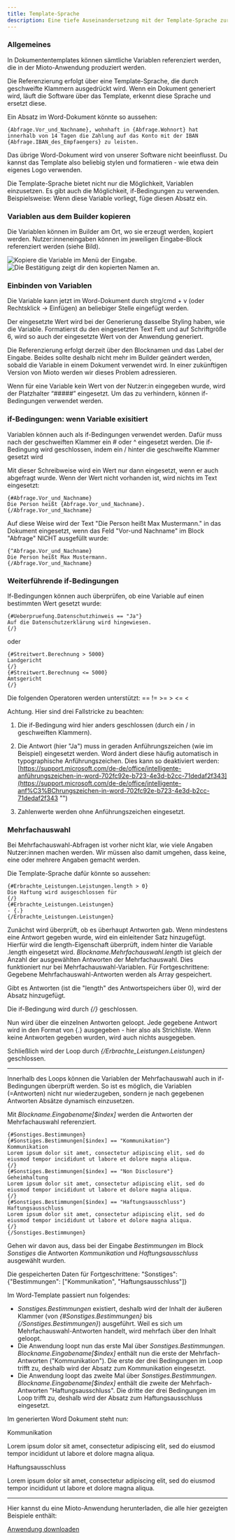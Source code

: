 ```yaml
---
title: Template-Sprache
description: Eine tiefe Auseinandersetzung mit der Template-Sprache zur Dokumentenautomatisierung.
---
```


### Allgemeines

In Dokumententemplates können sämtliche Variablen referenziert werden, die in der Mioto-Anwendung produziert werden.

Die Referenzierung erfolgt über eine Template-Sprache, die durch geschweifte Klammern ausgedrückt wird. Wenn ein Dokument generiert wird, läuft die Software über das Template, erkennt diese Sprache und ersetzt diese.

Ein Absatz im Word-Dokument könnte so aussehen:

```
{Abfrage.Vor_und_Nachname}, wohnhaft in {Abfrage.Wohnort} hat innerhalb von 14 Tagen die Zahlung auf das Konto mit der IBAN {Abfrage.IBAN_des_Empfaengers} zu leisten.
```

Das übrige Word-Dokument wird von unserer Software nicht beeinflusst. Du kannst das Template also beliebig stylen und formatieren - wie etwa dein eigenes Logo verwenden.

Die Template-Sprache bietet nicht nur die Möglichkeit, Variablen einzusetzen. Es gibt auch die Möglichkeit, if-Bedingungen zu verwenden. Beispielsweise: Wenn diese Variable vorliegt, füge diesen Absatz ein.

### Variablen aus dem Builder kopieren

Die Variablen können im Builder am Ort, wo sie erzeugt werden, kopiert werden. Nutzer:inneneingaben können im jeweiligen Eingabe-Block referenziert werden (siehe Bild).

![Kopiere die Variable im Menü der Eingabe.](../../../assets/img/var_kopieren.png "Kopiere die Variable im Menü der Eingabe.")
![Die Bestätigung zeigt dir den kopierten Namen an.](../../../assets/img/var_kopiert.png "Die Bestätigung zeigt dir den kopierten Namen an.")

### Einbinden von Variablen

Die Variable kann jetzt im Word-Dokument durch strg/cmd + v (oder Rechtsklick → Einfügen) an beliebiger Stelle eingefügt werden.

Der eingesetzte Wert wird bei der Generierung dasselbe Styling haben, wie die Variable. Formatierst du den eingesetzten Text Fett und auf Schriftgröße 6, wird so auch der eingesetzte Wert von der Anwendung generiert.

Die Referenzierung erfolgt derzeit über den Blocknamen und das Label der Eingabe. Beides sollte deshalb nicht mehr im Builder geändert werden, sobald die Variable in einem Dokument verwendet wird. In einer zukünftigen Version von Mioto werden wir dieses Problem adressieren.

Wenn für eine Variable kein Wert von der Nutzer:in eingegeben wurde, wird der Platzhalter “#####” eingesetzt. Um das zu verhindern, können if-Bedingungen verwendet werden.

### if-Bedingungen: wenn Variable exisitiert

Variablen können auch als if-Bedingungen verwendet werden. Dafür muss nach der geschweiften Klammer ein # oder ^ eingesetzt werden. Die if-Bedingung wird geschlossen, indem ein / hinter die geschweifte Klammer gesetzt wird

Mit dieser Schreibweise wird ein Wert nur dann eingesetzt, wenn er auch abgefragt wurde. Wenn der Wert nicht vorhanden ist, wird nichts im Text eingesetzt:

```
{#Abfrage.Vor_und_Nachname}
Die Person heißt {Abfrage.Vor_und_Nachname}.
{/Abfrage.Vor_und_Nachname}
```

Auf diese Weise wird der Text "Die Person heißt Max Mustermann." in das Dokument eingesetzt, wenn das Feld "Vor-und Nachname" im Block "Abfrage" NICHT ausgefüllt wurde:

```
{^Abfrage.Vor_und_Nachname}
Die Person heißt Max Mustermann.
{/Abfrage.Vor_und_Nachname}
```

### Weiterführende if-Bedingungen

If-Bedingungen können auch überprüfen, ob eine Variable auf einen bestimmten Wert gesetzt wurde:

```
{#Ueberpruefung.Datenschutzhinweis == "Ja"}
Auf die Datenschutzerklärung wird hingewiesen.
{/}
```

oder

```
{#Streitwert.Berechnung > 5000}
Landgericht
{/}
{#Streitwert.Berechnung <= 5000}
Amtsgericht
{/}
```

Die folgenden Operatoren werden unterstützt: == != >= > <= <

Achtung. Hier sind drei Fallstricke zu beachten:

1. Die if-Bedingung wird hier anders geschlossen (durch ein / in geschweiften Klammern).

2. Die Antwort (hier "Ja") muss in geraden Anführungszeichen (wie im Beispiel) eingesetzt werden. Word ändert diese häufig automatisch in typographische Anführungszeichen. Dies kann so deaktiviert werden: [https://support.microsoft.com/de-de/office/intelligente-anführungszeichen-in-word-702fc92e-b723-4e3d-b2cc-71dedaf2f343](https://support.microsoft.com/de-de/office/intelligente-anf%C3%BChrungszeichen-in-word-702fc92e-b723-4e3d-b2cc-71dedaf2f343 "")

3. Zahlenwerte werden ohne Anführungszeichen eingesetzt.

### Mehrfachauswahl

Bei Mehrfachauswahl-Abfragen ist vorher nicht klar, wie viele Angaben Nutzer:innen machen werden. Wir müssen also damit umgehen, dass keine, eine oder mehrere Angaben gemacht werden.

Die Template-Sprache dafür könnte so aussehen:

```
{#Erbrachte_Leistungen.Leistungen.length > 0}
Die Haftung wird ausgeschlossen für
{/}
{#Erbrachte_Leistungen.Leistungen}
- {.}
{/Erbrachte_Leistungen.Leistungen}
```

Zunächst wird überprüft, ob es überhaupt Antworten gab. Wenn mindestens eine Antwort gegeben wurde, wird ein einleitender Satz hinzugefügt. Hierfür wird die length-Eigenschaft überprüft, indem hinter die Variable .length eingesetzt wird. *Blockname.Mehrfachauswahl.length* ist gleich der Anzahl der ausgewählten Antworten der Mehrfachauswahl. Dies funktioniert nur bei Mehrfachauswahl-Variablen. Für Fortgeschrittene: Gegebene Mehrfachauswahl-Antworten werden als Array gespeichert.

Gibt es Antworten (ist die "length" des Antwortspeichers über 0), wird der Absatz hinzugefügt.

Die if-Bedingung wird durch *{/}* geschlossen.

Nun wird über die einzelnen Antworten geloopt. Jede gegebene Antwort wird in den Format von {.} ausgegeben - hier also als Strichliste. Wenn keine Antworten gegeben wurden, wird auch nichts ausgegeben.

Schließlich wird der Loop durch *{/Erbrachte_Leistungen.Leistungen}* geschlossen.

---

Innerhalb des Loops können die Variablen der Mehrfachauswahl auch in if-Bedingungen überprüft werden. So ist es möglich, die Variablen (=Antworten) nicht nur wiederzugeben, sondern je nach gegebenen Antworten Absätze dynamisch einzusetzen.

Mit *Blockname.Eingabename[$index]* werden die Antworten der Mehrfachauswahl referenziert.

```
{#Sonstiges.Bestimmungen}
{#Sonstiges.Bestimmungen[$index] == "Kommunikation"}
Kommunikation
Lorem ipsum dolor sit amet, consectetur adipiscing elit, sed do eiusmod tempor incididunt ut labore et dolore magna aliqua.
{/}
{#Sonstiges.Bestimmungen[$index] == "Non Disclosure"}
Geheimhaltung
Lorem ipsum dolor sit amet, consectetur adipiscing elit, sed do eiusmod tempor incididunt ut labore et dolore magna aliqua.
{/}
{#Sonstiges.Bestimmungen[$index] == "Haftungsausschluss"}
Haftungsausschluss
Lorem ipsum dolor sit amet, consectetur adipiscing elit, sed do eiusmod tempor incididunt ut labore et dolore magna aliqua.
{/}
{/Sonstiges.Bestimmungen}
```

Gehen wir davon aus, dass bei der Eingabe *Bestimmungen* im Block *Sonstiges* die Antworten *Kommunikation* und *Haftungsausschluss* ausgewählt wurden.

Die gespeicherten Daten für Fortgeschrittene: "Sonstiges": {"Bestimmungen": ["Kommunikation", "Haftungsausschluss"]}

Im Word-Template passiert nun folgendes:
* *Sonstiges.Bestimmungen* existiert, deshalb wird der Inhalt der äußeren Klammer (von *{#Sonstiges.Bestimmungen}* bis *{/Sonstiges.Bestimmungen}*) ausgeführt. Weil es sich um Mehrfachauswahl-Antworten handelt, wird mehrfach über den Inhalt geloopt.
* Die Anwendung loopt nun das erste Mal über *Sonstiges.Bestimmungen*. *Blockname.Eingabename[$index]* enthält nun die erste der Mehrfach-Antworten ("Kommunikation"). Die erste der drei Bedingungen im Loop trifft zu, deshalb wird der Absatz zum Kommunikation eingesetzt.
* Die Anwendung loopt das zweite Mal über *Sonstiges.Bestimmungen*. *Blockname.Eingabename[$index]* enthält die zweite der Mehrfach-Antworten "Haftungsausschluss". Die dritte der drei Bedingungen im Loop trifft zu, deshalb wird der Absatz zum Haftungsausschluss eingesetzt.

Im generierten Word Dokument steht nun:

Kommunikation

Lorem ipsum dolor sit amet, consectetur adipiscing elit, sed do eiusmod tempor incididunt ut labore et dolore magna aliqua.


Haftungsausschluss

Lorem ipsum dolor sit amet, consectetur adipiscing elit, sed do eiusmod tempor incididunt ut labore et dolore magna aliqua.

---

Hier kannst du eine Mioto-Anwendung herunterladen, die alle hier gezeigten Beispiele enthält:

[Anwendung downloaden](../../public/examples/doc-starter.zip)

